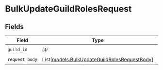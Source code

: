 # BulkUpdateGuildRolesRequest


## Fields

| Field                                                                                        | Type                                                                                         | Required                                                                                     | Description                                                                                  |
| -------------------------------------------------------------------------------------------- | -------------------------------------------------------------------------------------------- | -------------------------------------------------------------------------------------------- | -------------------------------------------------------------------------------------------- |
| `guild_id`                                                                                   | *str*                                                                                        | :heavy_check_mark:                                                                           | N/A                                                                                          |
| `request_body`                                                                               | List[[models.BulkUpdateGuildRolesRequestBody](../models/bulkupdateguildrolesrequestbody.md)] | :heavy_check_mark:                                                                           | N/A                                                                                          |